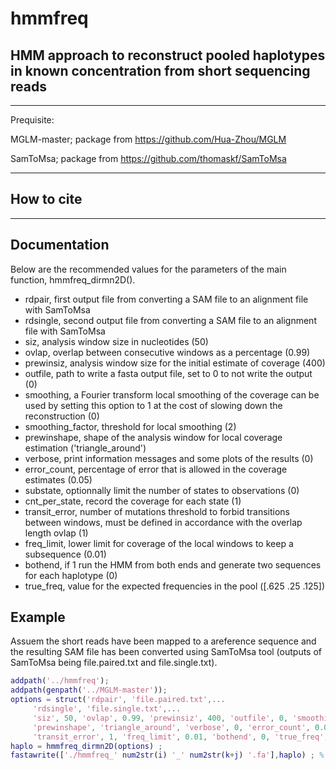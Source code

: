 # hmmfreq
## HMM approach to reconstruct pooled haplotypes in known concentration from short sequencing reads

---

Prequisite:

MGLM-master; package from https://github.com/Hua-Zhou/MGLM

SamToMsa; package from https://github.com/thomaskf/SamToMsa

---

##  How to cite


---

##  Documentation

Below are the recommended values for the parameters of the main function, hmmfreq_dirmn2D(). 

* rdpair, first output file from converting a SAM file to an alignment file with SamToMsa
* rdsingle, second output file from converting a SAM file to an alignment file with SamToMsa
* siz, analysis window size in nucleotides (50)
* ovlap, overlap between consecutive windows as a percentage (0.99)
* prewinsiz, analysis window size for the initial estimate of coverage (400)
* outfile, path to write a fasta output file, set to 0 to not write the output (0)
* smoothing, a Fourier transform local smoothing of the coverage can be used by setting this option to 1 at the cost of slowing down the reconstruction (0)
* smoothing_factor, threshold for local smoothing (2)
* prewinshape, shape of the analysis window for local coverage estimation ('triangle_around')
* verbose, print information messages and some plots of the results (0)
* error_count, percentage of error that is allowed in the coverage estimates (0.05)
* substate, optionnally limit the number of states to observations (0)
* cnt_per_state, record the coverage for each state (1)
* transit_error, number of mutations threshold to forbid transitions between windows, must be defined in accordance with the overlap length ovlap (1)
* freq_limit, lower limit for coverage of the local windows to keep a subsequence (0.01)
* bothend, if 1 run the HMM from both ends and generate two sequences for each haplotype (0)
* true_freq, value for the expected frequencies in the pool ([.625 .25 .125])

##  Example

Assuem the short reads have been mapped to a areference sequence and the resulting SAM file has been converted using SamToMsa tool (outputs of SamToMsa being file.paired.txt and file.single.txt).

```matlab
addpath('../hmmfreq');
addpath(genpath('../MGLM-master'));
options = struct('rdpair', 'file.paired.txt',...
     'rdsingle', 'file.single.txt',...
     'siz', 50, 'ovlap', 0.99, 'prewinsiz', 400, 'outfile', 0, 'smoothing', 0, 'smoothing_factor', 2,...
     'prewinshape', 'triangle_around', 'verbose', 0, 'error_count', 0.05, 'substate', 0, 'cnt_per_state', 1,...
     'transit_error', 1, 'freq_limit', 0.01, 'bothend', 0, 'true_freq', target_freq) ;
haplo = hmmfreq_dirmn2D(options) ;
fastawrite(['./hmmfreq_' num2str(i) '_' num2str(k+j) '.fa'],haplo) ; % using the Matlab Bioinformatics Toolbox
```
